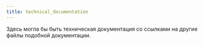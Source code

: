 ```yaml
---
title: technical_documentation
---
```


Здесь могла бы быть техническая документация со ссылками на другие файлы подобной документации.